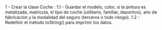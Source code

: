 1 - Crear la clase Coche :
   1.1 -  Guardar el modelo, color, si la pintura es metalizada, matrícula, el tipo de coche (utilitario,
          familiar, deportivo), año de fabricación y la modalidad del seguro (terceros o todo riesgo).
   1.2 -  Redefinir el método toString() para imprimir los datos.